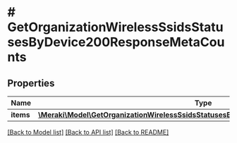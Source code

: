 # # GetOrganizationWirelessSsidsStatusesByDevice200ResponseMetaCounts

## Properties

Name | Type | Description | Notes
------------ | ------------- | ------------- | -------------
**items** | [**\Meraki\Model\GetOrganizationWirelessSsidsStatusesByDevice200ResponseMetaCountsItems**](GetOrganizationWirelessSsidsStatusesByDevice200ResponseMetaCountsItems.md) |  | [optional]

[[Back to Model list]](../../README.md#models) [[Back to API list]](../../README.md#endpoints) [[Back to README]](../../README.md)

